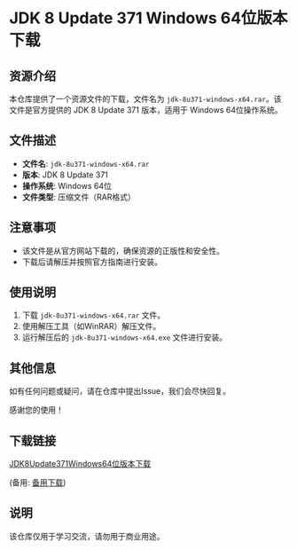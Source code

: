 # JDK 8 Update 371 Windows 64位版本下载

## 资源介绍

本仓库提供了一个资源文件的下载，文件名为 `jdk-8u371-windows-x64.rar`。该文件是官方提供的 JDK 8 Update 371 版本，适用于 Windows 64位操作系统。

## 文件描述

- **文件名**: `jdk-8u371-windows-x64.rar`
- **版本**: JDK 8 Update 371
- **操作系统**: Windows 64位
- **文件类型**: 压缩文件（RAR格式）

## 注意事项

- 该文件是从官方网站下载的，确保资源的正版性和安全性。
- 下载后请解压并按照官方指南进行安装。

## 使用说明

1. 下载 `jdk-8u371-windows-x64.rar` 文件。
2. 使用解压工具（如WinRAR）解压文件。
3. 运行解压后的 `jdk-8u371-windows-x64.exe` 文件进行安装。

## 其他信息

如有任何问题或疑问，请在仓库中提出Issue，我们会尽快回复。

感谢您的使用！

## 下载链接
[JDK8Update371Windows64位版本下载](https://pan.quark.cn/s/18ef9c180360) 

(备用: [备用下载](https://pan.baidu.com/s/1eqS6adjjq2M-Ra-otIKyvw?pwd=1234))

## 说明

该仓库仅用于学习交流，请勿用于商业用途。
